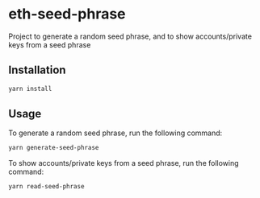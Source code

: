# eth-seed-phrase
Project to generate a random seed phrase, and to show accounts/private keys from a seed phrase

## Installation
```bash
yarn install
```

## Usage
To generate a random seed phrase, run the following command:
```bash
yarn generate-seed-phrase
```

To show accounts/private keys from a seed phrase, run the following command:
```bash
yarn read-seed-phrase
```
